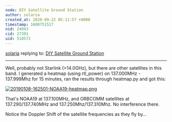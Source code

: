 ```yaml
---
node: DIY Satellite Ground Station
author: solaria
created_at: 2020-09-22 05:11:57 +0000
timestamp: 1600751517
nid: 24043
cid: 27391
uid: 518572
---
```




[solaria](../profile/solaria) replying to: [DIY Satellite Ground Station](../notes/sashae/06-26-2020/diy-satellite-ground-station)

----
Well, probably not Starlink (>14.0GHz), but there are other satellites in this band. I generated a heatmap (using rtl_power) on 137.000MHz - 137.999Mhz for 15 minutes, ran the results through heatmap.py and got this:

[![20190108-162501-NOAA19-heatmap.png](/i/40951)](/i/40951?s=o)

That's NOAA19 at 137.100MHz, and ORBCOMM satellites at 137.290/137.740MHz and 137.250Mhz/137.310Mhz.  No interference there.

Notice the Doppler Shift of the satellite frequencies as they fly by...

